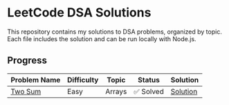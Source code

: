# LeetCode DSA Solutions

This repository contains my solutions to DSA problems, organized by topic. Each file includes the solution and can be run locally with Node.js.

## Progress
| Problem Name | Difficulty | Topic  | Status  | Solution                        |
|--------------|------------|--------|---------|---------------------------------|
| [Two Sum](https://leetcode.com/problems/two-sum/) | Easy       | Arrays | ✅ Solved | [Solution](./Arrays/Two_Sum.js) |
